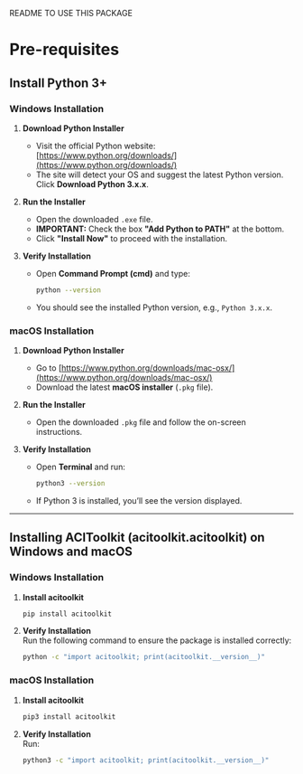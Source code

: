 README TO USE THIS PACKAGE


# Pre-requisites

## Install Python 3+

### **Windows Installation**
1. **Download Python Installer**  
   - Visit the official Python website: [https://www.python.org/downloads/](https://www.python.org/downloads/)  
   - The site will detect your OS and suggest the latest Python version. Click **Download Python 3.x.x**.

2. **Run the Installer**  
   - Open the downloaded `.exe` file.
   - **IMPORTANT:** Check the box **"Add Python to PATH"** at the bottom.
   - Click **"Install Now"** to proceed with the installation.

3. **Verify Installation**  
   - Open **Command Prompt (cmd)** and type:
     ```sh
     python --version
     ```
   - You should see the installed Python version, e.g., `Python 3.x.x`.
  
### **macOS Installation**
1. **Download Python Installer**  
   - Go to [https://www.python.org/downloads/mac-osx/](https://www.python.org/downloads/mac-osx/)  
   - Download the latest **macOS installer** (`.pkg` file).

2. **Run the Installer**  
   - Open the downloaded `.pkg` file and follow the on-screen instructions.

3. **Verify Installation**  
   - Open **Terminal** and run:
     ```sh
     python3 --version
     ```
   - If Python 3 is installed, you’ll see the version displayed.  
  
---
  
## Installing ACIToolkit (acitoolkit.acitoolkit) on Windows and macOS

### **Windows Installation**

1. **Install acitoolkit**  
   ```sh
   pip install acitoolkit
   ```

2. **Verify Installation**  
   Run the following command to ensure the package is installed correctly:
   ```sh
   python -c "import acitoolkit; print(acitoolkit.__version__)"
   ```


### **macOS Installation**

1. **Install acitoolkit**  
   ```sh
   pip3 install acitoolkit
   ```

2. **Verify Installation**  
   Run:
   ```sh
   python3 -c "import acitoolkit; print(acitoolkit.__version__)"

